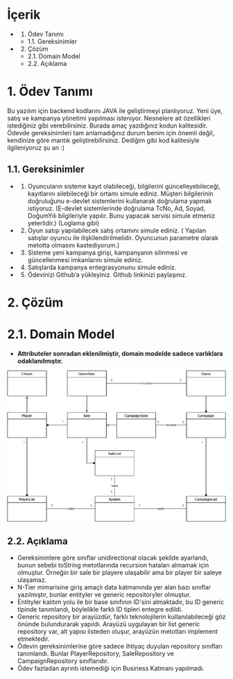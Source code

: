 # İçerik
- 1. Ödev Tanımı
  - 1.1. Gereksinimler 
- 2. Çözüm
  - 2.1. Domain Model
  - 2.2. Açıklama

# 1. Ödev Tanımı
Bu yazılım için backend kodlarını JAVA ile geliştirmeyi planlıyoruz.  Yeni üye, satış ve kampanya yönetimi yapılması isteniyor. Nesnelere ait özellikleri istediğiniz gibi verebilirsiniz.  Burada amaç yazdığınız kodun kalitesidir. Ödevde gereksinimleri tam anlamadığınız durum benim için önemli değil, kendinize göre mantık geliştirebilirsiniz. Dediğim gibi kod kalitesiyle ilgileniyoruz şu an :)
## 1.1. Gereksinimler
- 1. Oyuncuların sisteme kayıt olabileceği, bilgilerini güncelleyebileceği, kayıtlarını silebileceği bir ortamı simule ediniz.  Müşteri bilgilerinin doğruluğunu e-devlet sistemlerini kullanarak doğrulama yapmak istiyoruz. (E-devlet sistemlerinde doğrulama TcNo, Ad, Soyad, DoğumYılı bilgileriyle yapılır. Bunu yapacak servisi simule etmeniz yeterlidir.) (Loglama gibi)
- 2. Oyun satışı yapılabilecek satış ortamını simule ediniz. ( Yapılan satışlar oyuncu ile ilişkilendirilmelidir. Oyuncunun parametre olarak metotta olmasını kastediyorum.)
- 3. Sisteme yeni kampanya girişi, kampanyanın silinmesi ve güncellenmesi imkanlarını simule ediniz.
- 4. Satışlarda kampanya entegrasyonunu simule ediniz.
- 5. Ödevinizi Github’a yükleyiniz. Github linkinizi paylaşınız.

# 2. Çözüm
# 2.1. Domain Model
- <b>Attributeler sonradan eklenilmiştir, domain modelde sadece varlıklara odaklanılmıştır.</b>

![plot](./domainModel1.jpg)
## 2.2. Açıklama
- Gereksinimlere göre sınıflar unidirectional olacak şekilde ayarlandı, bunun sebebi toString metotlarında recursion hataları almamak için olmuştur. Örneğin bir sale bir playere ulaşabilir ama bir player bir saleye ulaşamaz.
- N-Tier mimarisine giriş amaçlı data katmanında yer alan bazı sınıflar yazılmıştır, bunlar entityler ve generic repositoryler olmuştur. 
- Entityler kalıtım yolu ile bir base sınıfının ID'sini almaktadır, bu ID generic tipinde tanımlandı, böylelikle farklı ID tipleri entegre edildi. 
- Generic repository bir arayüzdür, farklı teknolojilerin kullanılabileceği göz önünde bulundurarak yapıldı. Arayüzü uygulayan bir list generic repository var, alt yapısı listeden oluşur, arayüzün metotları implement etmektedir.
- Ödevin gereksinimlerine göre sadece ihtiyaç duyulan repository sınıfları tanımlandı. Bunlar PlayerRepository, SaleRepository ve CampaignRepository sınıflarıdır. 
- Ödev fazladan ayrıntı istemediği için Business Katmanı yapılmadı.
